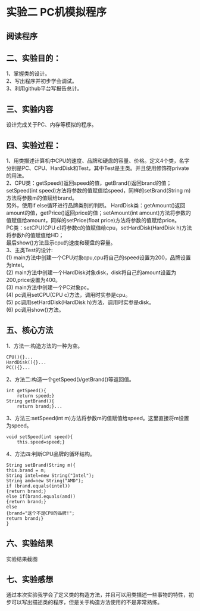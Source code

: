 # 实验二 PC机模拟程序
## 阅读程序
## 二、实验目的：  
1、掌握类的设计。  
2、写出程序并初步学会调试。  
3、利用github平台写报告总计。
## 三、实验内容  
设计完成关于PC、内存等模拟的程序。
## 四、实验过程：  
1、用类描述计算机中CPU的速度、品牌和硬盘的容量、价格。定义4个类，名字分别是PC、CPU、HardDisk和Test，其中Test是主类。并且使用修饰符private的用法。   
2、CPU类：getSpeed()返回speed的值，getBrand()返回brand的值；setSpeed(int speed)方法将参数的值赋值给speed，同样的setBrand(String m)方法将参数m的值赋给brand。  
   另外，使用if else循环进行品牌类别的判断。
   HardDisk类：getAmount()返回amount的值，getPrice()返回price的值；setAmount(int amount)方法将参数的值赋值给amount，同样的setPrice(float price)方法将参数的值赋给price。  
   PC类：setCPU(CPU c)将参数c的值赋值给cpu，setHardDisk(HardDisk h)方法将参数h的值赋值给HD；  
   最后show()方法显示cpu的速度和硬盘的容量。  
3、主类Test的设计:  
(1) main方法中创建一个CPU对象cpu,cpu将自己的speed设置为200，品牌设置为Intel。  
(2) main方法中创建一个HardDisk对象disk，disk将自己的amount设置为200,price设置为400。  
(3) main方法中创建一个PC对象pc。  
(4) pc调用setCPU(CPU c)方法，调用时实参是cpu。  
(5) pc调用setHardDisk(HardDisk h)方法，调用时实参是disk。  
(6) pc调用show()方法。
## 五、核心方法  
1、方法一:构造方法的一种为空。
```
CPU(){}...  
HardDisk(){}...  
PC(){}...
```     
2、方法二:构造一个getSpeed()/getBrand()等返回值。
```  
int getSpeed(){
	return speed;}
String getBrand(){
	return brand;}...  
```  
3、方法三:setSpeed(int m)方法将参数m的值赋值给speed。这里直接将m设置为speed。
```
void setSpeed(int speed){
	this.speed=speed;}
```  
4、方法四:判断CPU品牌的循环结构。  
```  
String setBrand(String m){
this.brand = m;	
String intel=new String("Intel");
String amd=new String("AMD");
if (brand.equals(intel))
{return brand;}
else if(brand.equals(amd))
{return brand;}
else
{brand="这个不是CPU的品牌!";
return brand;}			
}  
```
## 六、实验结果  
实验结果截图
## 七、实验感想  
通过本次实验我学会了定义类的构造方法，并且可以用类描述一些事物的特性，初步可以写出描述类的程序，但是关于构造方法使用的不是非常熟练。  


  
